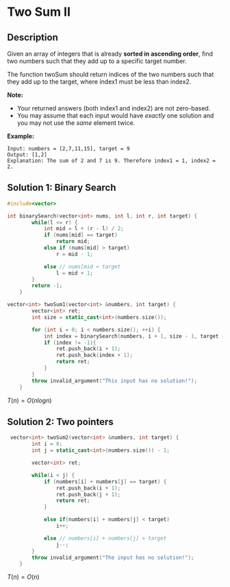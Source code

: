 # Two Sum II

## Description


Given an array of integers that is already **sorted in ascending order**, find two numbers such that they add up to a specific target number.

The function twoSum should return indices of the two numbers such that they add up to the target, where index1 must be less than index2.

**Note:**

- Your returned answers (both index1 and index2) are not zero-based.
- You may assume that each input would have *exactly* one solution and you may not use the *same* element twice.

**Example:**

```
Input: numbers = [2,7,11,15], target = 9
Output: [1,2]
Explanation: The sum of 2 and 7 is 9. Therefore index1 = 1, index2 = 2.
```

## Solution 1: Binary Search

```cpp
#include<vector>

int binarySearch(vector<int> nums, int l, int r, int target) {
        while(l <= r) {
            int mid = l + (r - l) / 2;
            if (nums[mid] == target)
                return mid;
            else if (nums[mid] > target)
                r = mid - 1;

            else // nums[mid < target
                l = mid + 1;
        }
        return -1;
    }

vector<int> twoSum1(vector<int> &numbers, int target) {
        vector<int> ret;
        int size = static_cast<int>(numbers.size());

        for (int i = 0; i < numbers.size(); ++i) {
            int index = binarySearch(numbers, i + 1, size - 1, target - numbers[i]);
            if (index != -1){
                ret.push_back(i + 1);
                ret.push_back(index + 1);
                return ret;
            }
        }
        throw invalid_argument("This input has no solution!");
    }
```

$T(n)=O(nlogn)$

## Solution 2: Two pointers

```cpp
 vector<int> twoSum2(vector<int> &numbers, int target) {
        int i = 0;
        int j = static_cast<int>(numbers.size()) - 1;

        vector<int> ret;

        while(i < j) {
            if (numbers[i] + numbers[j] == target) {
                ret.push_back(i + 1);
                ret.push_back(j + 1);
                return ret;
            }

            else if(numbers[i] + numbers[j] < target)
                i++;

            else // numbers[i] + numbers[j] > target
                j--;
        }
        throw invalid_argument("The input has no solution!");
    }
```

$T(n)=O(n)$

